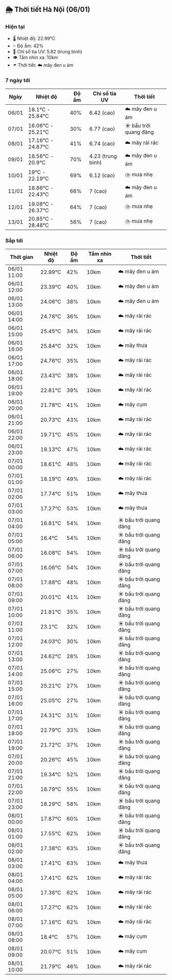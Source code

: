 ## 🌦️ Thời tiết Hà Nội (06/01)

### Hiện tại

- 🌡️ Nhiệt độ: 22.99℃
- 💦 Độ ẩm: 42%
- 🌟 Chỉ số tia UV: 5.82 (trung bình)
- 👁️ Tầm nhìn xa: 10km
- ☂️ Thời tiết: ☁️ mây đen u ám

### 7 ngày tới

| Ngày | Nhiệt độ | Độ ẩm | Chỉ số tia UV | Thời tiết |
| --- | --- | --- | --- | --- |
| 06/01 | 18.1℃ - 25.84℃ | 40% | 6.42 (cao) | ☁️ mây đen u ám |
| 07/01 | 16.06℃ - 25.21℃ | 30% | 6.77 (cao) | ☀️ bầu trời quang đãng |
| 08/01 | 17.16℃ - 24.87℃ | 41% | 6.74 (cao) | ☁️ mây rải rác |
| 09/01 | 18.56℃ - 20.9℃ | 70% | 4.23 (trung bình) | ☁️ mây đen u ám |
| 10/01 | 19℃ - 22.19℃ | 69% | 6.12 (cao) | ⛈️ mưa nhẹ |
| 11/01 | 18.86℃ - 22.43℃ | 66% | 7 (cao) | ☁️ mây đen u ám |
| 12/01 | 19.08℃ - 26.37℃ | 64% | 7 (cao) | ⛈️ mưa nhẹ |
| 13/01 | 20.85℃ - 28.48℃ | 56% | 7 (cao) | ⛈️ mưa nhẹ |

### Sắp tới

| Thời gian | Nhiệt độ | Độ ẩm | Tầm nhìn xa | Thời tiết |
| --- | --- | --- | --- | --- |
| 06/01 11:00 | 22.99℃ | 42% | 10km | ☁️ mây đen u ám |
| 06/01 12:00 | 23.39℃ | 40% | 10km | ☁️ mây đen u ám |
| 06/01 13:00 | 24.06℃ | 38% | 10km | ☁️ mây đen u ám |
| 06/01 14:00 | 24.78℃ | 36% | 10km | ☁️ mây rải rác |
| 06/01 15:00 | 25.45℃ | 34% | 10km | ☁️ mây rải rác |
| 06/01 16:00 | 25.84℃ | 32% | 10km | ☁️ mây thưa |
| 06/01 17:00 | 24.76℃ | 35% | 10km | ☁️ mây rải rác |
| 06/01 18:00 | 23.43℃ | 38% | 10km | ☁️ mây rải rác |
| 06/01 19:00 | 22.81℃ | 39% | 10km | ☁️ mây rải rác |
| 06/01 20:00 | 21.78℃ | 41% | 10km | ☁️ mây cụm |
| 06/01 21:00 | 20.73℃ | 43% | 10km | ☁️ mây rải rác |
| 06/01 22:00 | 19.71℃ | 45% | 10km | ☁️ mây rải rác |
| 06/01 23:00 | 19.13℃ | 47% | 10km | ☁️ mây rải rác |
| 07/01 00:00 | 18.61℃ | 48% | 10km | ☁️ mây rải rác |
| 07/01 01:00 | 18.19℃ | 49% | 10km | ☁️ mây rải rác |
| 07/01 02:00 | 17.74℃ | 51% | 10km | ☁️ mây thưa |
| 07/01 03:00 | 17.27℃ | 53% | 10km | ☁️ mây thưa |
| 07/01 04:00 | 16.81℃ | 54% | 10km | ☀️ bầu trời quang đãng |
| 07/01 05:00 | 16.4℃ | 54% | 10km | ☀️ bầu trời quang đãng |
| 07/01 06:00 | 16.08℃ | 54% | 10km | ☀️ bầu trời quang đãng |
| 07/01 07:00 | 16.06℃ | 54% | 10km | ☀️ bầu trời quang đãng |
| 07/01 08:00 | 17.88℃ | 48% | 10km | ☀️ bầu trời quang đãng |
| 07/01 09:00 | 20.01℃ | 41% | 10km | ☀️ bầu trời quang đãng |
| 07/01 10:00 | 21.81℃ | 35% | 10km | ☀️ bầu trời quang đãng |
| 07/01 11:00 | 23.1℃ | 32% | 10km | ☀️ bầu trời quang đãng |
| 07/01 12:00 | 24.03℃ | 30% | 10km | ☀️ bầu trời quang đãng |
| 07/01 13:00 | 24.62℃ | 28% | 10km | ☀️ bầu trời quang đãng |
| 07/01 14:00 | 25.06℃ | 27% | 10km | ☀️ bầu trời quang đãng |
| 07/01 15:00 | 25.21℃ | 27% | 10km | ☀️ bầu trời quang đãng |
| 07/01 16:00 | 25.05℃ | 27% | 10km | ☀️ bầu trời quang đãng |
| 07/01 17:00 | 24.31℃ | 31% | 10km | ☀️ bầu trời quang đãng |
| 07/01 18:00 | 22.79℃ | 33% | 10km | ☀️ bầu trời quang đãng |
| 07/01 19:00 | 21.72℃ | 37% | 10km | ☀️ bầu trời quang đãng |
| 07/01 20:00 | 20.26℃ | 45% | 10km | ☀️ bầu trời quang đãng |
| 07/01 21:00 | 19.34℃ | 52% | 10km | ☀️ bầu trời quang đãng |
| 07/01 22:00 | 18.79℃ | 55% | 10km | ☀️ bầu trời quang đãng |
| 07/01 23:00 | 18.29℃ | 58% | 10km | ☀️ bầu trời quang đãng |
| 08/01 00:00 | 17.87℃ | 60% | 10km | ☀️ bầu trời quang đãng |
| 08/01 01:00 | 17.55℃ | 62% | 10km | ☀️ bầu trời quang đãng |
| 08/01 02:00 | 17.38℃ | 63% | 10km | ☀️ bầu trời quang đãng |
| 08/01 03:00 | 17.41℃ | 63% | 10km | ☁️ mây thưa |
| 08/01 04:00 | 17.41℃ | 62% | 10km | ☁️ mây rải rác |
| 08/01 05:00 | 17.36℃ | 62% | 10km | ☁️ mây rải rác |
| 08/01 06:00 | 17.27℃ | 62% | 10km | ☁️ mây rải rác |
| 08/01 07:00 | 17.16℃ | 62% | 10km | ☁️ mây rải rác |
| 08/01 08:00 | 18.4℃ | 57% | 10km | ☁️ mây cụm |
| 08/01 09:00 | 20.07℃ | 51% | 10km | ☁️ mây cụm |
| 08/01 10:00 | 21.79℃ | 46% | 10km | ☁️ mây rải rác |
